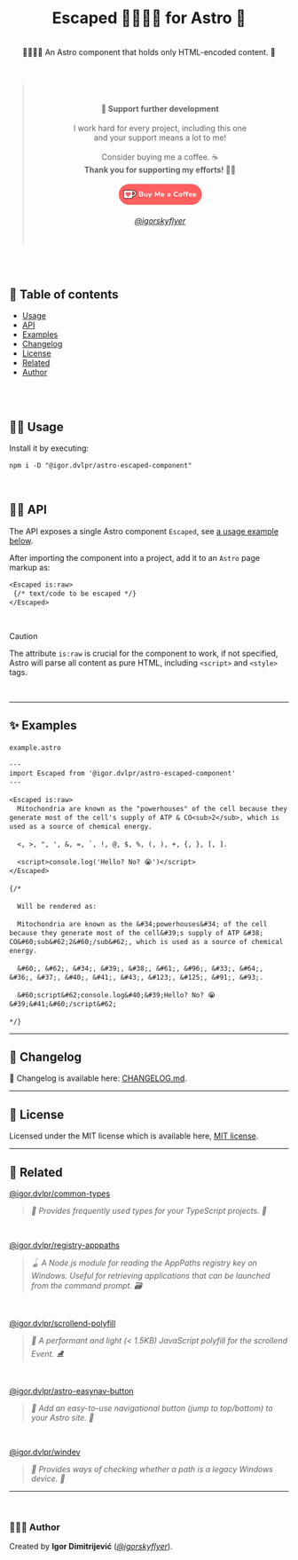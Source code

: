 <h1 align="center">Escaped 🏃🏻‍♂️‍➡️ for Astro 🚀</h1>

<br>

<div align="center">
  🏃🏻‍♂️‍➡️ An Astro component that holds only HTML-encoded content. 📜
</div>

<br>
<br>

<div align="center">
  <blockquote>
    <br>
    <h4>💖 Support further development</h4>
    <span>I work hard for every project, including this one
    <br>
    and your support means a lot to me!
    <br>
    <br>
    Consider buying me a coffee. ☕
    <br>
    <strong>Thank you for supporting my efforts! 🙏😊</strong></span>
    <br>
    <br>
    <a href="https://ko-fi.com/igorskyflyer" target="_blank"><img src="https://raw.githubusercontent.com/igorskyflyer/igorskyflyer/main/assets/ko-fi.png" alt="Donate to igorskyflyer" width="150"></a>
    <br>
    <br>
    <a href="https://github.com/igorskyflyer"><em>@igorskyflyer</em></a>
    <br>
    <br>
    <br>
  </blockquote>
</div>

<br>
<br>

## 📃 Table of contents

- [Usage](#-usage)
- [API](#-api)
- [Examples](#-examples)
- [Changelog](#-changelog)
- [License](#-license)
- [Related](#-related)
- [Author](#-author)

<br>
<br>

## 🕵🏼 Usage

Install it by executing:

```shell
npm i -D "@igor.dvlpr/astro-escaped-component"
```

<br>

## 🤹🏼 API

The API exposes a single Astro component `Escaped`, see [a usage example below](#-examples).  

After importing the component into a project, add it to an `Astro` page markup as:

```astro
<Escaped is:raw>
 {/* text/code to be escaped */}
</Escaped>
```

<br>

> [!CAUTION]
> The attribute `is:raw` is crucial for the component to work, if not specified, Astro will parse all content as pure HTML, including `<script>` and `<style>` tags.
>

<br>

---

## ✨ Examples

`example.astro`
```astro
---
import Escaped from '@igor.dvlpr/astro-escaped-component'
---

<Escaped is:raw>
  Mitochondria are known as the "powerhouses" of the cell because they generate most of the cell's supply of ATP & CO<sub>2</sub>, which is used as a source of chemical energy.
  
  <, >, ", ', &, =, `, !, @, $, %, (, ), +, {, }, [, ].
  
  <script>console.log('Hello? No? 😭')</script>
</Escaped>

{/*

  Will be rendered as:

  Mitochondria are known as the &#34;powerhouses&#34; of the cell because they generate most of the cell&#39;s supply of ATP &#38; CO&#60;sub&#62;2&#60;/sub&#62;, which is used as a source of chemical energy.

  &#60;, &#62;, &#34;, &#39;, &#38;, &#61;, &#96;, &#33;, &#64;, &#36;, &#37;, &#40;, &#41;, &#43;, &#123;, &#125;, &#91;, &#93;.

  &#60;script&#62;console.log&#40;&#39;Hello? No? 😭&#39;&#41;&#60;/script&#62;

*/}
```

---

## 📝 Changelog

📑 Changelog is available here: [CHANGELOG.md](https://github.com/igorskyflyer/npm-astro-escaped-component/blob/main/CHANGELOG.md).

---

## 🪪 License

Licensed under the MIT license which is available here, [MIT license](https://github.com/igorskyflyer/npm-astro-escaped-component/blob/main/LICENSE).

---

## 🧬 Related

[@igor.dvlpr/common-types](https://www.npmjs.com/package/@igor.dvlpr/common-types)

> _🔦 Provides frequently used types for your TypeScript projects. 🦄_

<br>

[@igor.dvlpr/registry-apppaths](https://www.npmjs.com/package/@igor.dvlpr/registry-apppaths)

> _🪀 A Node.js module for reading the AppPaths registry key on Windows. Useful for retrieving applications that can be launched from the command prompt. 🗃_

<br>

[@igor.dvlpr/scrollend-polyfill](https://www.npmjs.com/package/@igor.dvlpr/scrollend-polyfill)

> _🛴 A performant and light (< 1.5KB) JavaScript polyfill for the scrollend Event. ⛸️_

<br>

[@igor.dvlpr/astro-easynav-button](https://www.npmjs.com/package/@igor.dvlpr/astro-easynav-button)

> _🧭 Add an easy-to-use navigational button (jump to top/bottom) to your Astro site. 🔼_

<br>

[@igor.dvlpr/windev](https://www.npmjs.com/package/@igor.dvlpr/windev)

> _🍃 Provides ways of checking whether a path is a legacy Windows device. 💾_

---

<br>

### 👨🏻‍💻 Author
Created by **Igor Dimitrijević** ([*@igorskyflyer*](https://github.com/igorskyflyer/)).
